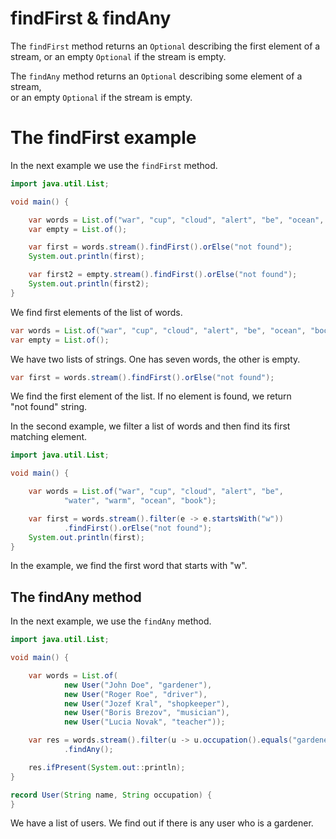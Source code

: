 # findFirst & findAny


The `findFirst` method returns an `Optional` describing the first element of a  
stream, or an empty `Optional` if the stream is empty.  

The `findAny` method returns an `Optional` describing some element of a stream,  
or an empty `Optional` if the stream is empty.  

# The findFirst example

In the next example we use the `findFirst` method.

```java
import java.util.List;

void main() {

    var words = List.of("war", "cup", "cloud", "alert", "be", "ocean", "book");
    var empty = List.of();

    var first = words.stream().findFirst().orElse("not found");
    System.out.println(first);

    var first2 = empty.stream().findFirst().orElse("not found");
    System.out.println(first2);
}
```

We find first elements of the list of words.  

```java
var words = List.of("war", "cup", "cloud", "alert", "be", "ocean", "book");
var empty = List.of();
```

We have two lists of strings. One has seven words, the other is empty.  

```java
var first = words.stream().findFirst().orElse("not found");
```

We find the first element of the list. If no element is found, we return  
"not found" string.  


In the second example, we filter a list of words and then find its first  
matching element.

```java
import java.util.List;

void main() {

    var words = List.of("war", "cup", "cloud", "alert", "be",
            "water", "warm", "ocean", "book");

    var first = words.stream().filter(e -> e.startsWith("w"))
            .findFirst().orElse("not found");
    System.out.println(first);
}
```

In the example, we find the first word that starts with "w".  


## The findAny method

In the next example, we use the `findAny` method.  

```java
import java.util.List;

void main() {

    var words = List.of(
            new User("John Doe", "gardener"),
            new User("Roger Roe", "driver"),
            new User("Jozef Kral", "shopkeeper"),
            new User("Boris Brezov", "musician"),
            new User("Lucia Novak", "teacher"));

    var res = words.stream().filter(u -> u.occupation().equals("gardener"))
            .findAny();

    res.ifPresent(System.out::println);
}

record User(String name, String occupation) {
}
```

We have a list of users. We find out if there is any user who is a gardener.  
